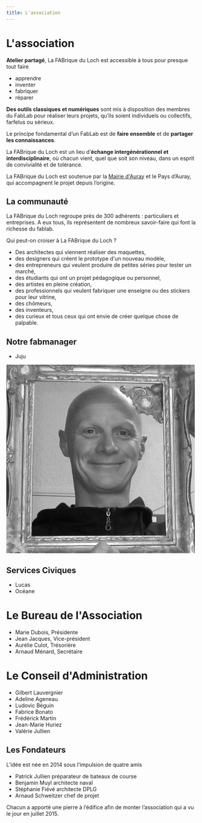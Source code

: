 ```yaml
---
title: L'association
---
```


# L'association

**Atelier partagé**, La FABrique du Loch est accessible à tous pour presque tout faire
- apprendre
- inventer
- fabriquer
- réparer

**Des outils classiques et numériques** sont mis à disposition des membres du FabLab pour réaliser leurs projets, qu’ils soient individuels ou collectifs, farfelus ou sérieux.

Le principe fondamental d’un FabLab est de **faire ensemble** et de **partager les connaissances**.

La FABrique du Loch est un lieu d’**échange intergénérationnel et interdisciplinaire**, où chacun vient, quel que soit son niveau, dans un esprit de convivialité et de tolérance.

La FABrique du Loch est soutenue par la [Mairie d'Auray](http://www.auray.fr) et le Pays d’Auray, qui accompagnent le projet depuis l’origine.

## La communauté

La FABrique du Loch regroupe près de 300 adhérents : particuliers et entreprises.
A eux tous, ils représentent de nombreux savoir-faire qui font la richesse du fablab.

Qui peut-on croiser à La FABrique du Loch ?
- Des architectes qui viennent réaliser des maquettes,
- des designers qui créent le prototype d'un nouveau modèle,
- des entrepreneurs qui veulent produire de petites séries pour tester un marché,
- des étudiants qui ont un projet pédagogique ou personnel,
- des artistes en pleine création,
- des professionnels qui veulent fabriquer une enseigne ou des stickers pour leur vitrine,
- des chômeurs,
- des inventeurs,
- des curieux et tous ceux qui ont envie de créer quelque chose de palpable.

## Notre fabmanager

- Juju

![Juju](assets/images/membres/juju-NB.jpg)

## Services Civiques
- Lucas
- Océane

# Le Bureau de l'Association
- Marie Dubois, Présidente
- Jean Jacques, Vice-président
- Aurélie Culot, Trésorière
- Arnaud Ménard, Secrétaire

# Le Conseil d'Administration
- Gilbert Lauvergnier
- Adeline Ageneau
- Ludovic Béguin
- Fabrice Bonato
- Frédérick Martin
- Jean-Marie Huriez
- Valérie Jullien

## Les Fondateurs
L’idée est née en 2014 sous l’impulsion de quatre amis
- Patrick Jullien préparateur de bateaux de course
- Benjamin Muyl architecte naval
- Stéphanie Fiévé architecte DPLG
- Arnaud Schweitzer chef de projet

Chacun a apporté une pierre à l’édifice afin de monter l’association qui a vu le jour en juillet 2015.
